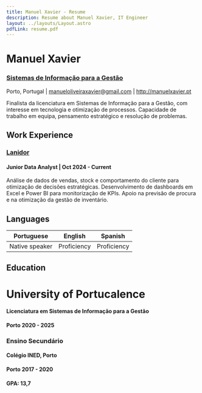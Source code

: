```yaml
---
title: Manuel Xavier - Resume
description: Resume about Manuel Xavier, IT Engineer
layout: ../layouts/Layout.astro
pdfLink: resume.pdf
---
```


# Manuel Xavier

### [Sistemas de Informação para a Gestão](https://www.upt.pt/inicio/cursos/licenciaturas-departamentos/licenciatura-em-sistemas-de-informacao-para-gestao/)


Porto, Portugal | manueloliveiraxavier@gmail.com | http://manuelxavier.pt

Finalista da licenciatura em Sistemas de Informação para a Gestão, com interesse em tecnologia e otimização de processos. Capacidade de trabalho em equipa, pensamento estratégico e resolução de problemas.


## Work Experience

### [Lanidor](https://www.lanidor.com/)

#### Junior Data Analyst | Oct 2024 - Current

Análise de dados de vendas, stock e comportamento do cliente para otimização de decisões estratégicas. Desenvolvimento de dashboards em Excel e Power BI para monitorização de KPIs. Apoio na previsão de procura e na otimização da gestão de inventário.



## Languages

| Portuguese       | English      | Spanish
| -------------- | -----------  | ----------- |
| Native speaker | Proficiency  | Proficiency |

## Education

# University of Portucalence

#### Licenciatura em Sistemas de Informação para a Gestão 
#### Porto 2020 - 2025

### Ensino Secundário
#### Colégio INED, Porto
#### Porto 2017 - 2020 
#### GPA: 13,7


